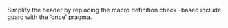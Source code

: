 Simplify the header by replacing the macro definition check -based include guard with the ‘once’ pragma.
